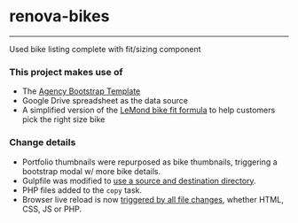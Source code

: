 # renova-bikes
--------------
Used bike listing complete with fit/sizing component

### This project makes use of
* The [Agency Bootstrap Template](https://startbootstrap.com/template-overviews/agency/)
* Google Drive spreadsheet as the data source
* A simplified version of the [LeMond bike fit formula](http://myworldfromabicycle.blogspot.com/2010/05/lemonds-sizing-chart.html) to help customers pick the right size bike


### Change details
* Portfolio thumbnails were repurposed as bike thumbnails, triggering a bootstrap modal w/ more bike details.
* Gulpfile was modified to [use a source and destination directory](https://github.com/jericho1ne/renova-bikes/commit/9d093d4f6d368ef28c97799bc058cf8f303c104e).
* PHP files added to the `copy` task. 
* Browser live reload is now [triggered by all file changes](https://github.com/jericho1ne/renova-bikes/commit/dfe7bf79ca72c8da90f9eb16b5c79d9153c19c09), whether HTML, CSS, JS or PHP.
